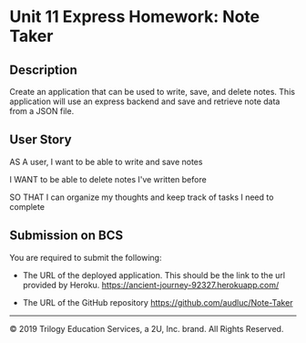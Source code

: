 # Unit 11 Express Homework: Note Taker

## Description

Create an application that can be used to write, save, and delete notes. This application will use an express backend and save and retrieve note data from a JSON file.

## User Story

AS A user, I want to be able to write and save notes

I WANT to be able to delete notes I've written before

SO THAT I can organize my thoughts and keep track of tasks I need to complete


## Submission on BCS

You are required to submit the following:

* The URL of the deployed application. This should be the link to the url provided by Heroku. 
https://ancient-journey-92327.herokuapp.com/

* The URL of the GitHub repository https://github.com/audluc/Note-Taker

- - -
© 2019 Trilogy Education Services, a 2U, Inc. brand. All Rights Reserved.
